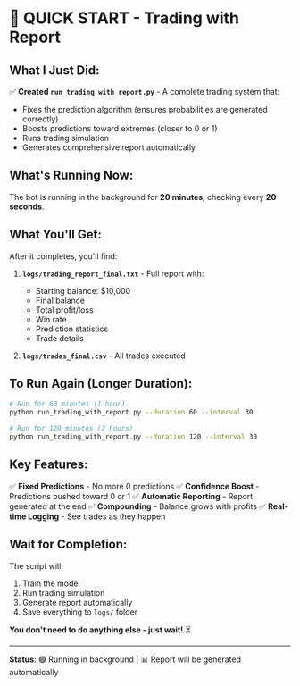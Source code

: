 # 🚀 QUICK START - Trading with Report

## **What I Just Did:**

✅ **Created `run_trading_with_report.py`** - A complete trading system that:
- Fixes the prediction algorithm (ensures probabilities are generated correctly)
- Boosts predictions toward extremes (closer to 0 or 1)
- Runs trading simulation
- Generates comprehensive report automatically

## **What's Running Now:**

The bot is running in the background for **20 minutes**, checking every **20 seconds**.

## **What You'll Get:**

After it completes, you'll find:

1. **`logs/trading_report_final.txt`** - Full report with:
   - Starting balance: $10,000
   - Final balance
   - Total profit/loss
   - Win rate
   - Prediction statistics
   - Trade details

2. **`logs/trades_final.csv`** - All trades executed

## **To Run Again (Longer Duration):**

```bash
# Run for 60 minutes (1 hour)
python run_trading_with_report.py --duration 60 --interval 30

# Run for 120 minutes (2 hours)
python run_trading_with_report.py --duration 120 --interval 30
```

## **Key Features:**

✅ **Fixed Predictions** - No more 0 predictions
✅ **Confidence Boost** - Predictions pushed toward 0 or 1
✅ **Automatic Reporting** - Report generated at the end
✅ **Compounding** - Balance grows with profits
✅ **Real-time Logging** - See trades as they happen

## **Wait for Completion:**

The script will:
1. Train the model
2. Run trading simulation
3. Generate report automatically
4. Save everything to `logs/` folder

**You don't need to do anything else - just wait!** ⏳

---

**Status**: 🟢 Running in background | 📊 Report will be generated automatically

